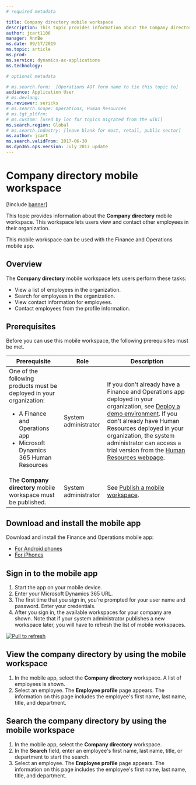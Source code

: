 ```yaml
---
# required metadata

title: Company directory mobile workspace
description: This topic provides information about the Company directory mobile workspace, which lets users view and contact other employees in their organization.
author: jcart1106
manager: AnnBe
ms.date: 09/17/2019
ms.topic: article
ms.prod: 
ms.service: dynamics-ax-applications
ms.technology: 

# optional metadata

# ms.search.form:  [Operations AOT form name to tie this topic to]
audience: Application User
# ms.devlang: 
ms.reviewer: sericks
# ms.search.scope: Operations, Human Resources
# ms.tgt_pltfrm: 
# ms.custom: [used by loc for topics migrated from the wiki]
ms.search.region: Global
# ms.search.industry: [leave blank for most, retail, public sector]
ms.author: jcart
ms.search.validFrom: 2017-06-30 
ms.dyn365.ops.version: July 2017 update 
---
```


# Company directory mobile workspace

[!include [banner](../includes/banner.md)]

This topic provides information about the **Company directory** mobile workspace. This workspace lets users view and contact other employees in their organization.

This mobile workspace can be used with the Finance and Operations mobile app.

## Overview
The **Company directory** mobile workspace lets users perform these tasks:

- View a list of employees in the organization.
- Search for employees in the organization.
- View contact information for employees.
- Contact employees from the profile information.

## Prerequisites
Before you can use this mobile workspace, the following prerequisites must be met.

<table>
<thead>
<tr class="header">
<th>Prerequisite</th>
<th>Role</th>
<th>Description</th>
</tr>
</thead>
<tbody>
<tr class="odd">
<td>One of the following products must be deployed in your organization:
<ul><li>A Finance and Operations app</li>
<li>Microsoft Dynamics 365 Human Resources</li>
</ul>
</td>
<td>System administrator</td>
<td>If you don&#39;t already have a Finance and Operations app deployed in your organization, see <a href="../deployment/deploy-demo-environment.md">Deploy a demo environment</a>. If you don&#39;t already have Human Resources deployed in your organization, the system administrator can access a trial version from the <a href="https://dynamics.microsoft.com/human-resources/overview/">Human Resources webpage</a>.
</td>
</tr>
<tr class="even">
<td>The <strong>Company directory</strong> mobile workspace must be published.</td>
<td>System administrator</td>
<td>See <a href="publish-mobile-workspace.md">Publish a mobile workspace</a>.</td>
</tr>
</tbody>
</table>

## Download and install the mobile app
Download and install the Finance and Operations mobile app:

-   [For Android phones](https://go.microsoft.com/fwlink/?linkid=850662)
-   [For iPhones](https://go.microsoft.com/fwlink/?linkid=850663)

## Sign in to the mobile app
1.  Start the app on your mobile device.
2.  Enter your Microsoft Dynamics 365 URL.
3.  The first time that you sign in, you're prompted for your user name and password. Enter your credentials.
4.  After you sign in, the available workspaces for your company are shown. Note that if your system administrator publishes a new workspace later, you will have to refresh the list of mobile workspaces.

[![Pull to refresh](./media/pull-to-refresh-list-of-workspaces-183x300.png)](./media/pull-to-refresh-list-of-workspaces.png)

## View the company directory by using the mobile workspace
1.	In the mobile app, select the **Company directory** workspace. A list of employees is shown.
3.	Select an employee. The **Employee profile** page appears. The information on this page includes the employee's first name, last name, title, and department.

## Search the company directory by using the mobile workspace
1.	In the mobile app, select the **Company directory** workspace.
2.	In the **Search** field, enter an employee's first name, last name, title, or department to start the search.
3.	Select an employee. The **Employee profile** page appears. The information on this page includes the employee's first name, last name, title, and department.
